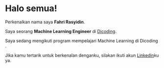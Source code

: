 # Halo semua! 

Perkenalkan nama saya **Fahri Rasyidin**.<br>

Saya seorang **Machine Learning Engineer** di [Dicoding](https://www.dicoding.com/).<br>

Saya sedang mengikuti program mempelajari Machine Learning di Dicoding .<br>

Jika kamu tertarik untuk berkenalan denganku, silakan ikuti akun [Linkedin](https://www.linkedin.com/in/fahri-rasyidin/)ku ya.
